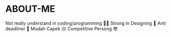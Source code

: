 # ABOUT-ME

Not really understand in coding/programming 😶‍🌫️
Strong in Designing 🤩
Anti deadliner 🙌
Mudah Capek 😒
Competitive Persong 😎

